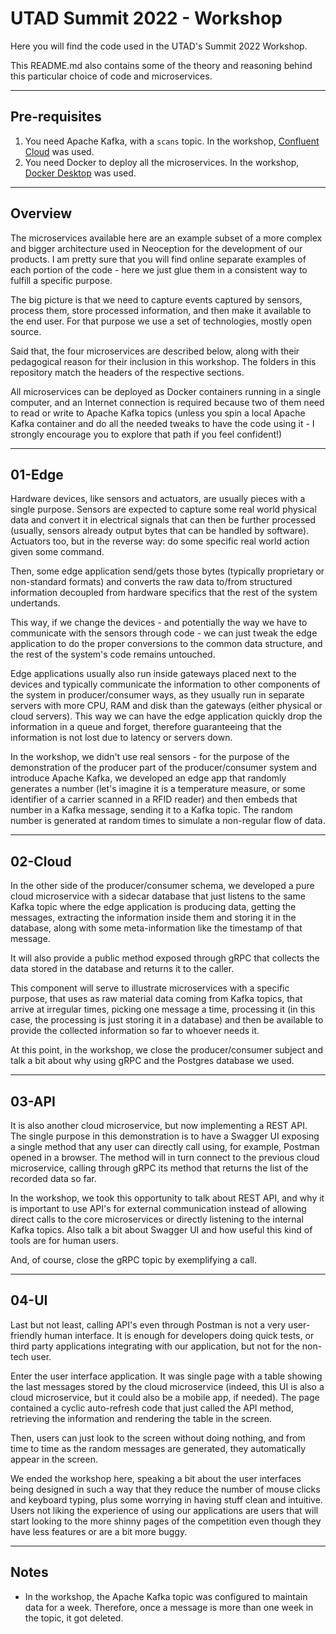 # UTAD Summit 2022 - Workshop

Here you will find the code used in the UTAD's Summit 2022 Workshop.

This README.md also contains some of the theory and reasoning behind this particular choice of code and microservices.

---

## Pre-requisites
1. You need Apache Kafka, with a `scans` topic. In the workshop, [Confluent Cloud](https://confluent.cloud/) was used.
2. You need Docker to deploy all the microservices. In the workshop, [Docker Desktop](https://www.docker.com/products/docker-desktop) was used.

---

## Overview

The microservices available here are an example subset of a more complex and bigger architecture used in Neoception for the development of our products. I am pretty sure that you will find online separate examples of each portion of the code - here we just glue them in a consistent way to fulfill a specific purpose.

The big picture is that we need to capture events captured by sensors, process them, store processed information, and then make it available to the end user. For that purpose we use a set of technologies, mostly open source.

Said that, the four microservices are described below, along with their pedagogical reason for their inclusion in this workshop. The folders in this repository match the headers of the respective sections.

All microservices can be deployed as Docker containers running in a single computer, and an Internet connection is required because two of them need to read or write to Apache Kafka topics (unless you spin a local Apache Kafka container and do all the needed tweaks to have the code using it - I strongly encourage you to explore that path if you feel confident!) 

---

## 01-Edge

Hardware devices, like sensors and actuators, are usually pieces with a single purpose. Sensors are expected to capture some real world physical data and convert it in electrical signals that can then be further processed (usually, sensors already output bytes that can be handled by software). Actuators too, but in the reverse way: do some specific real world action given some command.

Then, some edge application send/gets those bytes (typically proprietary or non-standard formats) and converts the raw data to/from structured information decoupled from hardware specifics that the rest of the system undertands.

This way, if we change the devices - and potentially the way we have to communicate with the sensors through code - we can just tweak the edge application to do the proper conversions to the common data structure, and the rest of the system's code remains untouched.

Edge applications usually also run inside gateways placed next to the devices and typically communicate the information to other components of the system in producer/consumer ways, as they usually run in separate servers with more CPU, RAM and disk than the gateways (either physical or cloud servers). This way we can have the edge application quickly drop the information in a queue and forget, therefore guaranteeing that the information is not lost due to latency or servers down.

In the workshop, we didn't use real sensors - for the purpose of the demonstration of the producer part of the producer/consumer system and introduce Apache Kafka, we developed an edge app that randomly generates a number (let's imagine it is a temperature measure, or some identifier of a carrier scanned in a RFID reader) and then embeds that number in a Kafka message, sending it to a Kafka topic. The random number is generated at random times to simulate a non-regular flow of data.

---

## 02-Cloud

In the other side of the producer/consumer schema, we developed a pure cloud microservice with a sidecar database that just listens to the same Kafka topic where the edge application is producing data, getting the messages, extracting the information inside them and storing it in the database, along with some meta-information like the timestamp of that message.

It will also provide a public method exposed through gRPC that collects the data stored in the database and returns it to the caller.

This component will serve to illustrate microservices with a specific purpose, that uses as raw material data coming from Kafka topics, that arrive at irregular times, picking one message a time, processing it (in this case, the processing is just storing it in a database) and then be available to provide the collected information so far to whoever needs it.

At this point, in the workshop, we close the producer/consumer subject and talk a bit about why using gRPC and the Postgres database we used.

---

## 03-API

It is also another cloud microservice, but now implementing a REST API. The single purpose in this demonstration is to have a Swagger UI exposing a single method that any user can directly call using, for example, Postman opened in a browser. The method will in turn connect to the previous cloud microservice, calling through gRPC its method that returns the list of the recorded data so far.

In the workshop, we took this opportunity to talk about REST API, and why it is important to use API's for external communication instead of allowing direct calls to the core microservices or directly listening to the internal Kafka topics. Also talk a bit about Swagger UI and how useful this kind of tools are for human users. 

And, of course, close the gRPC topic by exemplifying a call.

---

## 04-UI

Last but not least, calling API's even through Postman is not a very user-friendly human interface. It is enough for developers doing quick tests, or third party applications integrating with our application, but not for the non-tech user.

Enter the user interface application. It was single page with a table showing the last messages stored by the cloud microservice (indeed, this UI is also a cloud microservice, but it could also be a mobile app, if needed). The page contained a cyclic auto-refresh code that just called the API method, retrieving the information and rendering the table in the screen.

Then, users can just look to the screen without doing nothing, and from time to time as the random messages are generated, they automatically appear in the screen.

We ended the workshop here, speaking a bit about the user interfaces being designed in such a way that they reduce the number of mouse clicks and keyboard typing, plus some worrying in having stuff clean and intuitive. Users not liking the experience of using our applications are users that will start looking to the more shinny pages of the competition even though they have less features or are a bit more buggy.

---

## Notes

- In the workshop, the Apache Kafka topic was configured to maintain data for a week. Therefore, once a message is more than one week in the topic, it got deleted.
  